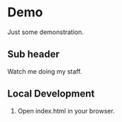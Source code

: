 # Demo

Just some demonstration.

## Sub header

Watch me doing my staff.

## Local Development

1. Open index.html in your browser.